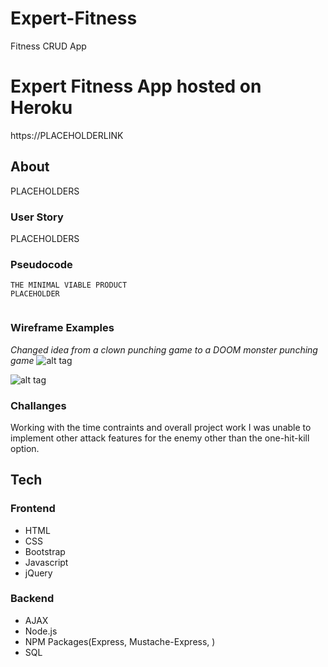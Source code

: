 # Expert-Fitness
Fitness CRUD App


# Expert Fitness App hosted on Heroku

https://PLACEHOLDERLINK

## About

PLACEHOLDERS


### User Story
PLACEHOLDERS

### Pseudocode
```
THE MINIMAL VIABLE PRODUCT
PLACEHOLDER


```
### Wireframe Examples
*Changed idea from a clown punching game to a DOOM monster punching game*
![alt tag](placeholder)

![alt tag](placeholder)

### Challanges
Working with the time contraints and overall project work I was unable to implement other attack features for the enemy other than the one-hit-kill option.

## Tech
### Frontend
* HTML
* CSS
* Bootstrap
* Javascript
* jQuery

### Backend
* AJAX
* Node.js
* NPM Packages(Express, Mustache-Express, )
* SQL

